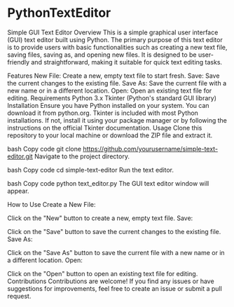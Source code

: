 # PythonTextEditor
Simple GUI Text Editor
Overview
This is a simple graphical user interface (GUI) text editor built using Python. The primary purpose of this text editor is to provide users with basic functionalities such as creating a new text file, saving files, saving as, and opening new files. It is designed to be user-friendly and straightforward, making it suitable for quick text editing tasks.

Features
New File: Create a new, empty text file to start fresh.
Save: Save the current changes to the existing file.
Save As: Save the current file with a new name or in a different location.
Open: Open an existing text file for editing.
Requirements
Python 3.x
Tkinter (Python's standard GUI library)
Installation
Ensure you have Python installed on your system. You can download it from python.org.
Tkinter is included with most Python installations. If not, install it using your package manager or by following the instructions on the official Tkinter documentation.
Usage
Clone this repository to your local machine or download the ZIP file and extract it.

bash
Copy code
git clone https://github.com/yourusername/simple-text-editor.git
Navigate to the project directory.

bash
Copy code
cd simple-text-editor
Run the text editor.

bash
Copy code
python text_editor.py
The GUI text editor window will appear.

How to Use
Create a New File:

Click on the "New" button to create a new, empty text file.
Save:

Click on the "Save" button to save the current changes to the existing file.
Save As:

Click on the "Save As" button to save the current file with a new name or in a different location.
Open:

Click on the "Open" button to open an existing text file for editing.
Contributions
Contributions are welcome! If you find any issues or have suggestions for improvements, feel free to create an issue or submit a pull request.
